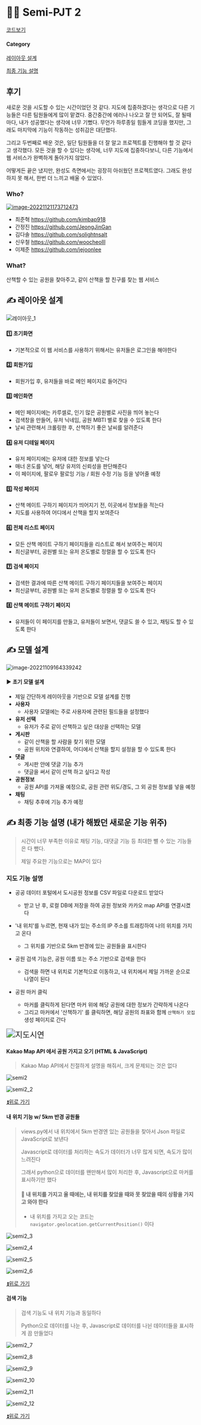# 🧑‍💻 Semi-PJT 2

[코드보기](https://github.com/jejoonlee/Sanme)

#### Category

[레이아웃 설계](#%EF%B8%8F-레이아웃-설계)

[최종 기능 설명](#%EF%B8%8F-최종-기능-설명)

## 후기

새로운 것을 시도할 수 있는 시간이었던 것 같다. 지도에 집중하겠다는 생각으로 다른 기능들은 다른 팀원들에게 많이 맡겼다. 중간중간에 에러나 나오고 잘 안 되어도, 잘 될때마다, 내가 성공했다는 생각에 너무 기뻤다. 무언가 하루종일 힘들게 코딩을 했지만, 그래도 마지막에 기능이 작동하는 성취감은 대단했다.

그리고 두번째로 배운 것은, 일단 팀원들을 더 잘 알고 프로젝트를 진행해야 할 것 같다고 생각했다. 모든 것을 할 수 있다는 생각에, 너무 지도에 집중하다보니, 다른 기능에서 웹 서비스가 완벽하게 돌아가지 않았다. 

어떻게든 끝은 냈지만, 완성도 측면에서는 굉장히 아쉬웠던 프로젝트였다. 그래도 완성하지 못 해서, 한번 더 느끼고 배울 수 있었다.



### Who?

[![image-20221121173712473](https://github.com/kimbap918/sanme_proj/raw/main/README.assets/image-20221121173712473.png)](https://github.com/kimbap918/sanme_proj/graphs/contributors)

- 최준혁 https://github.com/kimbap918
- 간정진 https://github.com/JeongJinGan
- 김다솔 https://github.com/solightnsalt
- 신우철 https://github.com/woocheolll
- 이제준 https://github.com/jejoonlee



### What?

산책할 수 있는 공원을 찾아주고, 같이 산책을 할 친구를 찾는 웹 서비스



## ✍️ 레이아웃 설계

![레이아웃_1](Final_2.assets/레이아웃_1-16679719093252.png)



#### 1️⃣ 초기화면

- 기본적으로 이 웹 서비스를 사용하기 위해서는 유저들은 로그인을 해야한다

#### 2️⃣ 회원가입

- 회원가입 후, 유저들을 바로 메인 페이지로 들어간다

#### 3️⃣ 메인화면

- 메인 페이지에는 카루셀로, 인기 많은 공원별로 사진을 띄어 놓는다
- 검색창을 만들어, 유저 닉네임, 공원 MBTI 별로 찾을 수 있도록 한다
- 날씨 관련해서 크롤링한 후, 산책하기 좋은 날씨를 알려준다

#### 4️⃣ 유저 디테일 페이지

- 유저 페이지에는 유저에 대한 정보를 넣는다
- 매너 온도를 넣어, 해당 유저의 신뢰성을 판단해준다
- 이 페이지에, 팔로우 팔로잉 기능 / 회원 수정 기능 등을 넣어줄 예정

#### 5️⃣ 작성 페이지

- 산책 메이트 구하기 페이지가 띄어지기 전, 이곳에서 정보들을 적는다
- 지도를 사용하여 어디에서 산책을 할지 보여준다

#### 6️⃣ 전체 리스트 페이지

- 모든 산책 메이트 구하기 페이지들을 리스트로 해서 보여주는 페이지
- 최신글부터, 공원별 또는 유저 온도별로 정렬을 할 수 있도록 한다

#### 7️⃣ 검색 페이지

- 검색한 결과에 따른 산책 메이트 구하기 페이지들을 보여주는 페이지
- 최신글부터, 공원별 또는 유저 온도별로 정렬을 할 수 있도록 한다

#### 8️⃣ 산책 메이트 구하기 페이지

- 유저들이 이 페이지를 만들고, 유저들이 보면서, 댓글도 쓸 수 있고, 채팅도 할 수 있도록 한다



## ✍️ 모델 설계

![image-20221109164339242](Final_2.assets/image-20221109164339242.png)

#### ▶️ 초기 모델 설계

- 제일 간단하게 레이아웃을 기반으로 모델 설계를 진행
- **사용자**
  - 사용자 모델에는 주로 사용자에 관련된 필드들을 설정했다
- **유저 선택**
  - 유저가 주로 같이 산책하고 싶은 대상을 선택하는 모델
- **게시판**
  - 같이 산책을 할 사람을 찾기 위한 모델
  - 공원 위치와 연결하여, 어디에서 산책을 할지 설정을 할 수 있도록 한다
- **댓글**
  - 게시판 안에 댓글 기능 추가
  - 댓글을 써서 같이 산책 하고 싶다고 작성
- **공원정보**
  - 공원 API를 가져올 예정으로, 공원 관련 위도/경도, 그 외 공원 정보를 넣을 예정
- **채팅**
  - 채팅 추후에 기능 추가 예정 



## ✍️ 최종 기능 설명 (내가 해봤던 새로운 기능 위주)

> 시간이 너무 부족한 이유로 채팅 기능, 대댓글 기능 등 최대한 뺄 수 있는 기능들은 다 뺐다.
>
> 제일 주요한 기능으로는 MAP이 있다

### 지도 기능 설명

- 공공 데이터 포털에서 도시공원 정보를 CSV 파일로 다운로드 받았다
  - 받고 난 후, 로컬 DB에 저장을 하여 공원 정보와 카카오 map API를 연결시켰다

- '내 위치'를 누르면, 현재 내가 있는 주소의 IP 주소를 트래킹하여 나의 위치를 가지고 온다
  - 그 위치를 기반으로 5km 반경에 있는 공원들을 표시한다
- 공원 검색 기능은, 공원 이름 또는 주소 기반으로 검색을 한다
  - 검색을 하면 내 위치로 기본적으로 이동하고, 내 위치에서 제일 가까운 순으로 나열이 된다
- 공원 마커 클릭
  - 마커를 클릭하게 된다면 마커 위에 해당 공원에 대한 정보가 간략하게 나온다
  - 그리고 마커에서 '산책하기' 를 클릭하면, 해당 공원의 좌표와 함께 `산책하기 모집` 생성 페이지로 간다

<img src="Final_2.assets/지도시연.gif" alt="지도시연" style="zoom:150%;" />



#### Kakao Map API 에서 공원 가지고 오기 (HTML & JavaScript)

> Kakao Map API에서 친절하게 설명을 해줘서, 크게 문제되는 것은 없다

![semi2](Final_2.assets/semi2.png)

![semi2_2](Final_2.assets/semi2_2.png)

[⏫위로 가기](#category)



#### 내 위치 기능 w/ 5km 반경 공원들

> views.py에서 내 위치에서 5km 반경엔 있는 공원들을 찾아서 Json 파일로 JavaScript로 보낸다
>
> Javascript로 데이터를 처리하는 속도가 데이터가 너무 많게 되면, 속도가 많이 느려진다 
>
> 그래서 python으로 데이터를 왠만해서 많이 처리한 후, Javascript으로 마커를 표시하기만 했다
>
> #### 📌 **내 위치를 가지고 올 때에는, 내 위치를 찾았을 때와 못 찾았을 때의 상황을 가지고 와야 한다**
>
> - 내 위치를 가지고 오는 코드는 `navigator.geolocation.getCurrentPosition()` 이다

![semi2_3](Final_2.assets/semi2_3.png)

![semi2_4](Final_2.assets/semi2_4.png)

![semi2_5](Final_2.assets/semi2_5.png)

![semi2_6](Final_2.assets/semi2_6.png)

[⏫위로 가기](#category)



#### 검색 기능 

> 검색 기능도 내 위치 기능과 동일하다
>
> Python으로 데이터를 나눈 후, Javascript로 데이터를 나뉜 데이터들을 표시하게 끔 만들었다

![semi2_7](Final_2.assets/semi2_7.png)

![semi2_8](Final_2.assets/semi2_8.png)

![semi2_9](Final_2.assets/semi2_9.png)

![semi2_10](Final_2.assets/semi2_10.png)

![semi2_11](Final_2.assets/semi2_11.png)

![semi2_12](Final_2.assets/semi2_12.png)

[⏫위로 가기](#category)


























